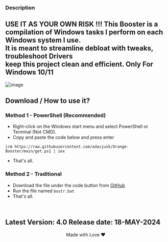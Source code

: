 ### Description
USE IT AS YOUR OWN RISK !!!
This Booster is a compilation of Windows tasks I perform on each Windows system I use.           
It is meant to streamline debloat with tweaks, troubleshoot Drivers                       
keep this project clean and efficient.
Only For Windows 10/11
---
![image](https://github.com/user-attachments/assets/ee6aa77b-fad7-4c2f-aee9-3cb9d8bb2ac2)




## Download / How to use it?

### Method 1 - PowerShell (Recommended)

-   Right-click on the Windows start menu and select PowerShell or Terminal (Not CMD).
-   Copy and paste the code below and press enter  
```
irm https://raw.githubusercontent.com/adasjusk/Orange-Booster/main/get.ps1 | iex
``` 
-   That's all. 

### Method 2 - Traditional

-   Download the file under the code button from [GitHub](https://github.com/adasjusk/Orange-Booster)
-   Run the file named `bostr.bat`
-   That's all.
</br>

Latest Version: 4.0
Release date: 18-MAY-2024
---

<p align="center">Made with Love ❤️</p>
